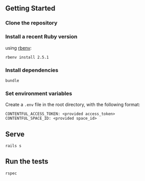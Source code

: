 


## Getting Started



### Clone the repository



### Install a recent Ruby version



using [rbenv](https://github.com/rbenv/rbenv):



```shell
rbenv install 2.5.1
```



### Install dependencies




```shell
bundle
```



### Set environment variables



Create a `.env` file in the root directory, with the following format:

    CONTENTFUL_ACCESS_TOKEN: <provided access_token>
    CONTENTFUL_SPACE_ID: <provided space_id>


## Serve



```shell
rails s
```
## Run the tests

```shell
rspec
```